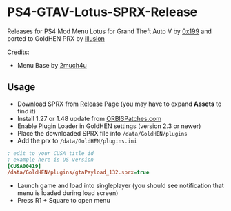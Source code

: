 # PS4-GTAV-Lotus-SPRX-Release

Releases for PS4 Mod Menu Lotus for Grand Theft Auto V by [0x199](https://github.com/0x199) and ported to GoldHEN PRX by [illusion](https://github.com/illusion0001)

Credits:
- Menu Base by [2much4u](https://github.com/2much4u)

## Usage

- Download SPRX from [Release](https://github.com/illusion0001/PS4-GTAV-Lotus-SPRX-Release/releases/latest) Page (you may have to expand **Assets** to find it)
- Install 1.27 or 1.48 update from [ORBISPatches.com](https://orbispatches.com/search?q=red%20dead%20redemption%202&p=1)
- Enable Plugin Loader in GoldHEN settings (version 2.3 or newer)
- Place the downloaded SPRX file into `/data/GoldHEN/plugins`
- Add the prx to `/data/GoldHEN/plugins.ini`

```ini
; edit to your CUSA title id
; example here is US version
[CUSA00419]
/data/GoldHEN/plugins/gtaPayload_132.sprx=true
```

- Launch game and load into singleplayer (you should see notification that menu is loaded during load screen)
- Press R1 + Square to open menu
